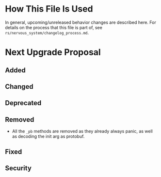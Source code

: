 # How This File Is Used

In general, upcoming/unreleased behavior changes are described here. For details
on the process that this file is part of, see
`rs/nervous_system/changelog_process.md`.


# Next Upgrade Proposal

## Added

## Changed

## Deprecated

## Removed

* All the `_pb` methods are removed as they already always panic, as well as decoding the init arg
  as protobuf.

## Fixed

## Security
